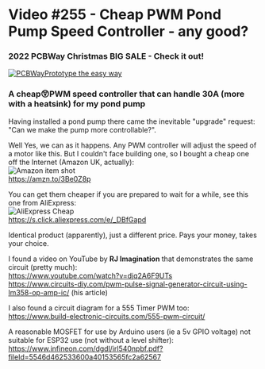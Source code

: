 # Video #255 - Cheap PWM Pond Pump Speed Controller - any good?
### 2022 PCBWay Christmas BIG SALE - Check it out!  
[![PCBWayPrototype the easy way](https://user-images.githubusercontent.com/20911308/205929208-4336f865-ff51-4a40-88ff-97fdf2be8d26.gif "PCBWay - the one stop prototyping shop")](https://pcbway.com)  

### A cheap😲PWM speed controller that can handle 30A (more with  a heatsink) for my pond pump  

Having installed a pond pump there came the inevitable "upgrade" request: "Can we make the pump more controllable?".

Well Yes, we can as it happens. Any PWM controller will adjust the speed of a motor like this. But I couldn't face building one, so I bought a cheap one off the Internet (Amazon UK, actually):  
![Amazon item shot](https://user-images.githubusercontent.com/20911308/205930670-7a3f0da9-3c21-4d1c-988a-99b5f1b1d47e.png)  
https://amzn.to/3Be0Z8p

You can get them cheaper if you are prepared to wait for a while, see this one from AliExpress:  
![AliExpress Cheap](https://user-images.githubusercontent.com/20911308/205930878-363b7a11-a4b6-4550-8b6c-4348bce7e942.png)  
https://s.click.aliexpress.com/e/_DBfGapd  

Identical product (apparently), just a different price. Pays your money, takes your choice.  

I found a video on YouTube by **RJ Imagination** that demonstrates the same circuit (pretty much):  
https://www.youtube.com/watch?v=djq2A6F9UTs  
https://www.circuits-diy.com/pwm-pulse-signal-generator-circuit-using-lm358-op-amp-ic/ (his article)  

I also found a circuit diagram for a 555 Timer PWM too:  
https://www.build-electronic-circuits.com/555-pwm-circuit/  

A reasonable MOSFET for use by Arduino users (ie a 5v GPIO voltage) not suitable for ESP32 use (not without a level shifter):  
https://www.infineon.com/dgdl/irl540npbf.pdf?fileId=5546d462533600a40153565fc2a62567

